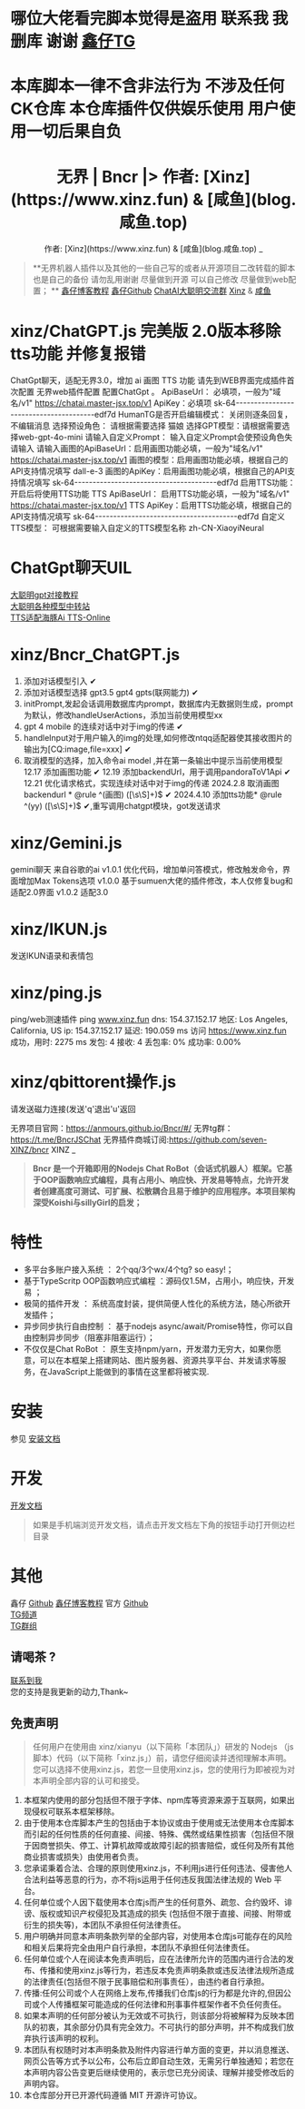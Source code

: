 # 哪位大佬看完脚本觉得是盗用 联系我 我删库 谢谢 [鑫仔TG](https://t.me/xinzfun)
# 本库脚本一律不含非法行为 不涉及任何CK仓库  本仓库插件仅供娱乐使用 用户使用一切后果自负
<h1 align="center">无界 | Bncr |> 作者: [Xinz](https://www.xinz.fun) & [咸鱼](blog.咸鱼.top)
 </h1>
<div align="center">
   作者: [Xinz](https://www.xinz.fun) & [咸鱼](blog.咸鱼.top)
 _
</div>

> **无界机器人插件以及其他的一些自己写的或者从开源项目二改转载的脚本 也是自己的备份 请勿乱用谢谢 尽量做到开源 可以自己修改 尽量做到web配置； ** 
  [鑫仔博客教程](https://www.xinz.fun/archives/1717170773466)
  [鑫仔Github](https://github.com/seven-XINZ/bncr)
> [ChatAI大聪明交流群](https://qm.qq.com/q/6BqfPZ7vXO)
> [Xinz](https://www.xinz.fun) & [咸鱼](blog.咸鱼.top)
# xinz/ChatGPT.js   完美版 2.0版本移除tts功能 并修复报错 
 ChatGpt聊天，适配无界3.0，增加  ai   画图  TTS 功能  请先到WEB界面完成插件首次配置 无界web插件配置  配置ChatGpt 。
  ApiBaseUrl： 必填项，一般为"域名/v1" 
 https://chatai.master-jsx.top/v1 
  ApiKey：必填项 sk-64---------------------------------------edf7d 
  HumanTG是否开启编辑模式： 关闭则逐条回复，不编辑消息 
 选择预设角色： 请根据需要选择 猫娘 
  选择GPT模型：请根据需要选择web-gpt-4o-mini 
  请输入自定义Prompt： 输入自定义Prompt会使预设角色失 请输入 
  请输入画图的ApiBaseUrl：启用画图功能必填，一般为"域名/v1" 
 https://chatai.master-jsx.top/v1 
  画图的模型：启用画图功能必填，根据自己的API支持情况填写 dall-e-3 
 画图的ApiKey：启用画图功能必填，根据自己的API支持情况填写 
 sk-64---------------------------------------edf7d 
  启用TTS功能： 开启后将使用TTS功能 TTS ApiBaseUrl： 启用TTS功能必填，一般为"域名/v1" 
 https://chatai.master-jsx.top/v1 
  TTS ApiKey：启用TTS功能必填，根据自己的API支持情况填写 
 sk-64---------------------------------------edf7d 
  自定义TTS模型： 可根据需要输入自定义的TTS模型名称 
 zh-CN-XiaoyiNeural 

# ChatGpt聊天UIL
 [大聪明gpt对接教程](https://www.master-jsx.top/docs/ChatNio/introduce)   
 [大聪明各种模型中转站](https://chatai.master-jsx.top/)   
 [TTS适配海豚Ai TTS-Online](https://www.ttson.cn/?source=falPMO)      
 
# xinz/Bncr_ChatGPT.js   
 1. 添加对话模型引入 ✔
 2. 添加对话模型选择 gpt3.5 gpt4 gpts(联网能力) ✔
 3. initPrompt,发起会话调用数据库内prompt，数据库内无数据则生成，prompt为默认，修改handleUserActions，添加当前使用模型xx
 4. gpt 4 mobile 的连续对话中对于img的传递 ✔
 5. handleInput对于用户输入的img的处理,如何修改ntqq适配器使其接收图片的输出为[CQ:image,file=xxx] ✔
 6. 取消模型的选择，加入命令ai model ,并在第一条输出中提示当前使用模型
 12.17 添加画图功能 ✔
 12.19 添加backendUrl，用于调用pandoraToV1Api ✔
 12.21 优化请求格式，实现连续对话中对于img的传递
 2024.2.8 取消画图 backendurl  * @rule ^(画图) ([\s\S]+)$ ✔
 2024.4.10 添加tts功能* @rule ^(yy) ([\s\S]+)$ ✔,重写调用chatgpt模块，got发送请求

# xinz/Gemini.js
 gemini聊天 来自谷歌的ai
 v1.0.1 优化代码，增加单问答模式，修改触发命令，界面增加Max Tokens选项
 v1.0.0 基于sumuen大佬的插件修改，本人仅修复bug和适配2.0界面
 v1.0.2 适配3.0

# xinz/IKUN.js 
 发送IKUN语录和表情包

# xinz/ping.js
 ping/web测速插件
 ping www.xinz.fun
 dns: 154.37.152.17
 地区: Los Angeles, California, US
 ip: 154.37.152.17
 延迟: 190.059 ms
 访问 https://www.xinz.fun 成功，用时: 2275 ms
 发包: 4
 接收: 4
 丢包率: 0%
 成功率: 0.00%

# xinz/qbittorent操作.js
 请发送磁力连接(发送'q'退出'u'返回

无界项目官网：https://anmours.github.io/Bncr/#/
无界tg群：https://t.me/BncrJSChat
无界插件商城订阅:https://github.com/seven-XINZ/bncr  XINZ
_
> **Bncr 是一个开箱即用的Nodejs Chat RoBot（会话式机器人）框架。它基于OOP函数响应式编程，具有占用小、响应快、开发易等特点，允许开发者创建高度可测试、可扩展、松散耦合且易于维护的应用程序。本项目架构深受Koishi与sillyGirl的启发；**
# 特性
* 多平台多账户接入系统 ： 2个qq/3个wx/4个tg? so easy!；
* 基于TypeScritp OOP函数响应式编程 ：源码仅1.5M，占用小，响应快，开发易 ；
* 极简的插件开发 ： 系统高度封装，提供简便人性化的系统方法，随心所欲开发插件；
* 异步同步执行自由控制 ： 基于nodejs async/await/Promise特性，你可以自由控制异步同步（阻塞非阻塞运行）；
* 不仅仅是Chat RoBot ： 原生支持npm/yarn，开发潜力无穷大，如果你愿意，可以在本框架上搭建网站、图片服务器、资源共享平台、并发请求等服务，在JavaScript上能做到的事情在这里都将被实现.

# 安装
参见 [安装文档](/docs/md/init.md)

# 开发

[开发文档](https://anmours.github.io/Bncr)
> 如果是手机端浏览开发文档，请点击开发文档左下角的按钮手动打开侧边栏目录

# 其他


 鑫仔
 [Github](https://github.com/seven-XINZ/bncr)
 [鑫仔博客教程](https://www.xinz.fun/archives/1717170773466) 
 官方
 [Github](https://github.com/Anmours/Bncr)   
 [TG频道](https://t.me/BncrJS)  
 [TG群组](https://t.me/BncrJSChat)  


## 请喝茶 ?
 [联系到我]([https://www.xinz.fun])  
您的支持是我更新的动力,Thank~

## 免责声明

> 任何用户在使用由 xinz/xianyu（以下简称「本团队」）研发的 Nodejs （js脚本）代码（以下简称「xinz.js」）前，请您仔细阅读并透彻理解本声明。您可以选择不使用xinz.js，若您一旦使用xinz.js，您的使用行为即被视为对本声明全部内容的认可和接受。  
1. 本框架内使用的部分包括但不限于字体、npm库等资源来源于互联网，如果出现侵权可联系本框架移除。  
2. 由于使用本仓库脚本产生的包括由于本协议或由于使用或无法使用本仓库脚本而引起的任何性质的任何直接、间接、特殊、偶然或结果性损害（包括但不限于因商誉损失、停工、计算机故障或故障引起的损害赔偿，或任何及所有其他商业损害或损失）由使用者负责。   
3. 您承诺秉着合法、合理的原则使用xinz.js，不利用js进行任何违法、侵害他人合法利益等恶意的行为，亦不将js运用于任何违反我国法律法规的 Web 平台。  
4. 任何单位或个人因下载使用本仓库js而产生的任何意外、疏忽、合约毁坏、诽谤、版权或知识产权侵犯及其造成的损失 (包括但不限于直接、间接、附带或衍生的损失等)，本团队不承担任何法律责任。  
5. 用户明确并同意本声明条款列举的全部内容，对使用本仓库js可能存在的风险和相关后果将完全由用户自行承担，本团队不承担任何法律责任。  
6. 任何单位或个人在阅读本免责声明后，应在法律所允许的范围内进行合法的发布、传播和使用xinz.js等行为，若违反本免责声明条款或违反法律法规所造成的法律责任(包括但不限于民事赔偿和刑事责任），由违约者自行承担。
7. 传播:任何公司或个人在网络上发布,传播我们仓库js的行为都是允许的,但因公司或个人传播框架可能造成的任何法律和刑事事件框架作者不负任何责任。
8. 如果本声明的任何部分被认为无效或不可执行，则该部分将被解释为反映本团队的初衷，其余部分仍具有完全效力。不可执行的部分声明，并不构成我们放弃执行该声明的权利。
9. 本团队有权随时对本声明条款及附件内容进行单方面的变更，并以消息推送、网页公告等方式予以公布，公布后立即自动生效，无需另行单独通知；若您在本声明内容公告变更后继续使用的，表示您已充分阅读、理解并接受修改后的声明内容。
10. 本仓库部分开已开源代码遵循 MIT 开源许可协议。

